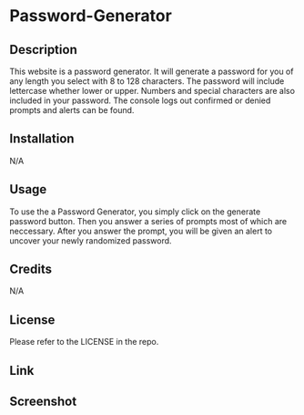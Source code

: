 # Password-Generator

## Description

This website is a password generator. It will generate a password for you of any length you select with 8 to 128 characters. The password will include lettercase whether lower or upper. Numbers and special characters are also included in your password. The console logs out confirmed or denied prompts and alerts can be found.

## Installation

N/A

## Usage

To use the a Password Generator, you simply click on the generate password button. Then you answer a series of prompts most of which are neccessary. After you answer the prompt, you will be given an alert to uncover your newly randomized password.

## Credits

N/A 

## License

Please refer to the LICENSE in the repo.

## Link

## Screenshot

